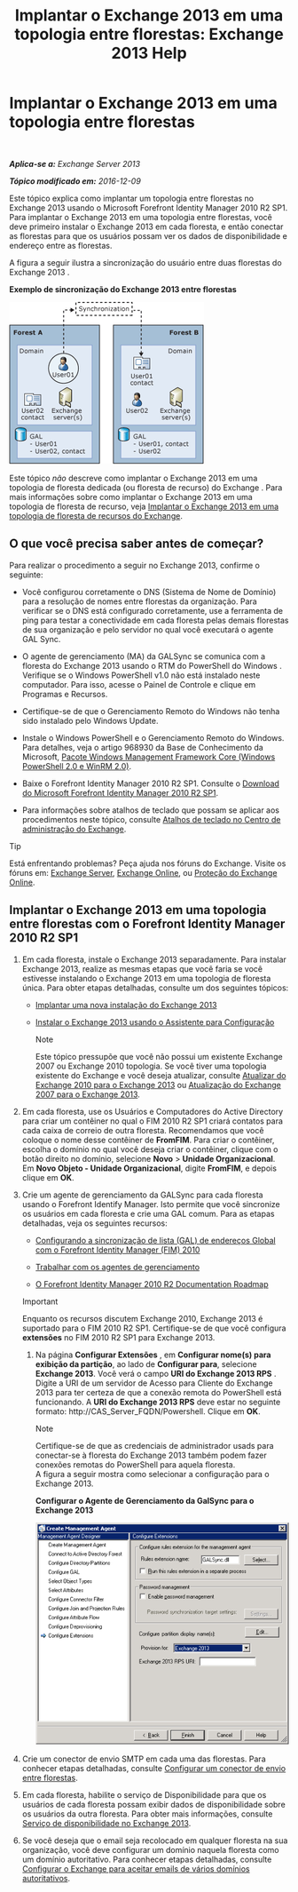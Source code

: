 ﻿---
title: 'Implantar o Exchange 2013 em uma topologia entre florestas: Exchange 2013 Help'
TOCTitle: Implantar o Exchange 2013 em uma topologia entre florestas
ms:assetid: 65be650f-d435-4f60-9ff0-5cb88a726abb
ms:mtpsurl: https://technet.microsoft.com/pt-br/library/Aa998597(v=EXCHG.150)
ms:contentKeyID: 51407867
ms.date: 05/22/2018
mtps_version: v=EXCHG.150
ms.translationtype: MT
---

# Implantar o Exchange 2013 em uma topologia entre florestas

 

_**Aplica-se a:** Exchange Server 2013_

_**Tópico modificado em:** 2016-12-09_

Este tópico explica como implantar um topologia entre florestas no Exchange 2013 usando o Microsoft Forefront Identity Manager 2010 R2 SP1. Para implantar o Exchange 2013 em uma topologia entre florestas, você deve primeiro instalar o Exchange 2013 em cada floresta, e então conectar as florestas para que os usuários possam ver os dados de disponibilidade e endereço entre as florestas.

A figura a seguir ilustra a sincronização do usuário entre duas florestas do Exchange 2013 .

**Exemplo de sincronização do Exchange 2013 entre florestas**

![Exemplo de várias florestas do Exchange 2010](images/Aa998597.df0ba5dd-cb96-4542-98bd-2a425defe317(EXCHG.150).gif "Exemplo de várias florestas do Exchange 2010")

Este tópico *não* descreve como implantar o Exchange 2013 em uma topologia de floresta dedicada (ou floresta de recurso) do Exchange . Para mais informações sobre como implantar o Exchange 2013 em uma topologia de floresta de recurso, veja [Implantar o Exchange 2013 em uma topologia de floresta de recursos do Exchange](deploy-exchange-2013-in-an-exchange-resource-forest-topology-exchange-2013-help.md).

## O que você precisa saber antes de começar?

Para realizar o procedimento a seguir no Exchange 2013, confirme o seguinte:

  - Você configurou corretamente o DNS (Sistema de Nome de Domínio) para a resolução de nomes entre florestas da organização. Para verificar se o DNS está configurado corretamente, use a ferramenta de ping para testar a conectividade em cada floresta pelas demais florestas de sua organização e pelo servidor no qual você executará o agente GAL Sync.

  - O agente de gerenciamento (MA) da GALSync se comunica com a floresta do Exchange 2013 usando o RTM do PowerShell do Windows . Verifique se o Windows PowerShell v1.0 não está instalado neste computador. Para isso, acesse o Painel de Controle e clique em Programas e Recursos.

  - Certifique-se de que o Gerenciamento Remoto do Windows não tenha sido instalado pelo Windows Update.

  - Instale o Windows PowerShell e o Gerenciamento Remoto do Windows. Para detalhes, veja o artigo 968930 da Base de Conhecimento da Microsoft, [Pacote Windows Management Framework Core (Windows PowerShell 2.0 e WinRM 2.0)](http://go.microsoft.com/fwlink/p/?linkid=3052&kbid=968930).

  - Baixe o Forefront Identity Manager 2010 R2 SP1. Consulte o [Download do Microsoft Forefront Identity Manager 2010 R2 SP1](https://go.microsoft.com/fwlink/p/?linkid=279868).

  - Para informações sobre atalhos de teclado que possam se aplicar aos procedimentos neste tópico, consulte [Atalhos de teclado no Centro de administração do Exchange](keyboard-shortcuts-in-the-exchange-admin-center-exchange-online-protection-help.md).


> [!TIP]
> Está enfrentando problemas? Peça ajuda nos fóruns do Exchange. Visite os fóruns em: <A href="https://go.microsoft.com/fwlink/p/?linkid=60612">Exchange Server</A>, <A href="https://go.microsoft.com/fwlink/p/?linkid=267542">Exchange Online</A>, ou <A href="https://go.microsoft.com/fwlink/p/?linkid=285351">Proteção do Exchange Online</A>.



## Implantar o Exchange 2013 em uma topologia entre florestas com o Forefront Identity Manager 2010 R2 SP1

1.  Em cada floresta, instale o Exchange 2013 separadamente. Para instalar Exchange 2013, realize as mesmas etapas que você faria se você estivesse instalando o Exchange 2013 em uma topologia de floresta única. Para obter etapas detalhadas, consulte um dos seguintes tópicos:
    
      - [Implantar uma nova instalação do Exchange 2013](deploy-a-new-installation-of-exchange-2013-exchange-2013-help.md)
    
      - [Instalar o Exchange 2013 usando o Assistente para Configuração](install-exchange-2013-using-the-setup-wizard-exchange-2013-help.md)
        

        > [!NOTE]
        > Este tópico pressupõe que você não possui um existente Exchange 2007 ou Exchange 2010 topologia. Se você tiver uma topologia existente do Exchange e você deseja atualizar, consulte <A href="upgrade-from-exchange-2010-to-exchange-2013-exchange-2013-help.md">Atualizar do Exchange 2010 para o Exchange 2013</A> ou <A href="upgrade-from-exchange-2007-to-exchange-2013-exchange-2013-help.md">Atualização do Exchange 2007 para o Exchange 2013</A>.



2.  Em cada floresta, use os Usuários e Computadores do Active Directory para criar um contêiner no qual o FIM 2010 R2 SP1 criará contatos para cada caixa de correio de outra floresta. Recomendamos que você coloque o nome desse contêiner de **FromFIM**. Para criar o contêiner, escolha o domínio no qual você deseja criar o contêiner, clique com o botão direito no domínio, selecione **Novo** \> **Unidade Organizacional**. Em **Novo Objeto - Unidade Organizacional**, digite **FromFIM**, e depois clique em **OK**.

3.  Crie um agente de gerenciamento da GALSync para cada floresta usando o Forefront Identify Manager. Isto permite que você sincronize os usuários em cada floresta e crie uma GAL comum. Para as etapas detalhadas, veja os seguintes recursos:
    
      - [Configurando a sincronização de lista (GAL) de endereços Global com o Forefront Identity Manager (FIM) 2010](https://go.microsoft.com/fwlink/p/?linkid=279869)
    
      - [Trabalhar com os agentes de gerenciamento](https://go.microsoft.com/fwlink/p/?linkid=279870)
    
      - [O Forefront Identity Manager 2010 R2 Documentation Roadmap](https://go.microsoft.com/fwlink/p/?linkid=279871)
    

    > [!IMPORTANT]
    > Enquanto os recursos discutem Exchange 2010, Exchange 2013 é suportado para o FIM 2010 R2 SP1. Certifique-se de que você configura <STRONG>extensões</STRONG> no FIM 2010 R2 SP1 para Exchange 2013.

    
    1.  Na página **Configurar Extensões** , em **Configurar nome(s) para exibição da partição**, ao lado de **Configurar para**, selecione **Exchange 2013**. Você verá o campo **URI do Exchange 2013 RPS** . Digite a URI de um servidor de Acesso para Cliente do Exchange 2013 para ter certeza de que a conexão remota do PowerShell está funcionando. A **URI do Exchange 2013 RPS** deve estar no seguinte formato: http://CAS\_Server\_FQDN/Powershell. Clique em **OK**.
        

        > [!NOTE]
        > Certifique-se de que as credenciais de administrador usads para conectar-se à floresta do Exchange 2013 também podem fazer conexões remotas do PowerShell para aquela floresta.<BR>A figura a seguir mostra como selecionar a configuração para o Exchange 2013.

        
        **Configurar o Agente de Gerenciamento da GalSync para o Exchange 2013**
        
        ![Provisionamento do Agente de Gerenciamento do Exchange 2010](images/Aa998597.8f403cda-e5e4-4edf-887f-c1ed46cee3f5(EXCHG.150).gif "Provisionamento do Agente de Gerenciamento do Exchange 2010")  

4.  Crie um conector de envio SMTP em cada uma das florestas. Para conhecer etapas detalhadas, consulte [Configurar um conector de envio entre florestas](configure-a-cross-forest-send-connector-exchange-2013-help.md).

5.  Em cada floresta, habilite o serviço de Disponibilidade para que os usuários de cada floresta possam exibir dados de disponibilidade sobre os usuários da outra floresta. Para obter mais informações, consulte [Serviço de disponibilidade no Exchange 2013](availability-service-in-exchange-2013-exchange-2013-help.md).

6.  Se você deseja que o email seja recolocado em qualquer floresta na sua organização, você deve configurar um domínio naquela floresta como um domínio autoritativo. Para conhecer etapas detalhadas, consulte [Configurar o Exchange para aceitar emails de vários domínios autoritativos](configure-exchange-to-accept-mail-for-multiple-authoritative-domains-exchange-2013-help.md).

